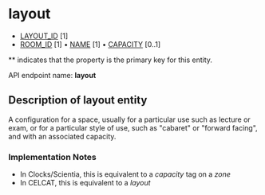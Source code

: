 # layout

* [LAYOUT_ID](#layout_id) [1]
* [ROOM_ID](#room_id) [1]
• [NAME](#name) [1]
• [CAPACITY](#capacity) [0..1]

\** indicates that the property is the primary key for this entity.

API endpoint name: **layout**


## Description of layout entity
A configuration for a space, usually for a particular use such as lecture or exam, or for a particular style of use, such as "cabaret" or "forward facing", and with an associated capacity.

### Implementation Notes
* In Clocks/Scientia, this is equivalent to a _capacity_ tag on a _zone_
* In CELCAT, this is equivalent to a _layout_
